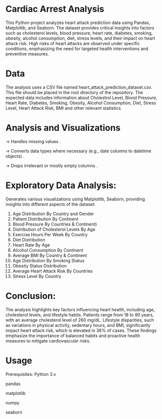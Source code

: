 # Cardiac Arrest Analysis
This Python project analyzes heart attack prediction data using Pandas, Matplotlib, and Seaborn. The dataset provides critical insights into factors such as cholesterol levels, blood pressure, heart rate, diabetes, smoking, obesity, alcohol consumption, diet, stress levels, and their impact on heart attack risk. High risks of heart attacks are observed under specific conditions, emphasizing the need for targeted health interventions and preventive measures.

# Data
The analysis uses a CSV file named heart_attack_prediction_dataset.csv. This file should be placed in the root directory of the repository. The expected data includes information about Cholestrol Level, Blood Pressure, Heart Rate, Diabetes, Smoking, Obesity, Alcohol Consumption, Diet, Stress Level, Heart Attack Risk, BMI and other relevant statistics.

# Analysis and Visualizations
 -> Handles missing values .
 
 -> Converts data types where necessary (e.g., date columns to datetime objects) .
 
 -> Drops irrelevant or mostly empty columns .

 # Exploratory Data Analysis:
 Generates various visualizations using Matplotlib, Seaborn, providing insights into different aspects of the dataset:
 1. Age Distribution By Country and Gender
 2. Patient Distribution By Continent
 3. Blood Pressure By Countries & Continent)
 4. Distribution of Cholesterol Levels By Age
 5. Exercise Hours Per Week By Country
 6. Diet Distribution
 7. Heart Rate By Age
 8. Alcohol Consumption By Continent
 9. Average BMI By Country & Continent
 10. Age Distribution By Smoking Status
 11. Obesity Status Distribution
 12. Average Heart Attack Risk By Countries
 13. Stress Level By Country

# Conclusion:
 The analysis highlights key factors influencing heart health, including age, cholesterol levels, and lifestyle habits. Patients range from 18 to 90 years, with an average cholesterol level of 260 mg/dL. Lifestyle disparities, such as variations in physical activity, sedentary hours, and BMI, significantly impact heart attack risk, which is elevated in 36% of cases. These findings emphasize the importance of balanced habits and proactive health measures to mitigate cardiovascular risks.

# Usage
  Prerequisites:
   Python 3.x
   
   pandas
   
   matplotlib

   numpy
   
   seaborn
 
